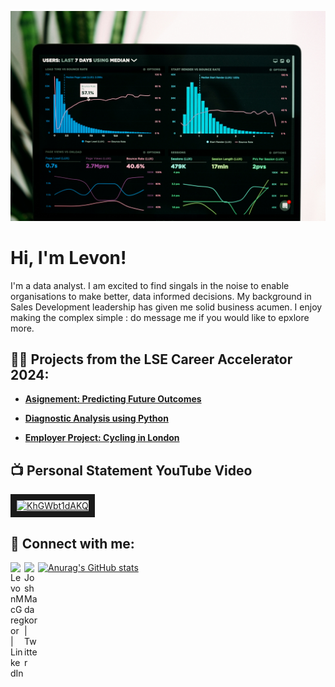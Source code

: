 ![](https://github.com/LWM1982/LWM1982/blob/main/luke-chesser-JKUTrJ4vK00-unsplash.jpg)

<h1>Hi, I'm Levon! <br/></h1>

I'm a data analyst. I am excited to find singals in the noise to enable organisations to make better, data informed decisions. My background in Sales Development leadership has given me solid business acumen. I enjoy making the complex simple : do message me if you would like to epxlore more. 

<h2>👨‍💻 Projects from the LSE Career Accelerator 2024:</h2>
  
- <b> [Asignement: Predicting Future Outcomes](https://github.com/LWM1982/Predicting_future_outcomes) </b>

    
- <b>[Diagnostic Analysis using Python](https://github.com/LWM1982/NHS_Diagnostic_Analysis_Python-)</b>

    
- <b>[Employer Project: Cycling in London](https://github.com/LWM1982/-Employer_Project_-_Thoughtworks_Infrastructure)</b>

    
<h2>📺 Personal Statement YouTube Video</h2>

<a href="http://www.youtube.com/watch?feature=player_embedded&v=JcE8oqyFfg8
" target="_blank"><img src="http://img.youtube.com/vi/JcE8oqyFfg8/0.jpg" 
alt="KhGWbt1dAKQ" width="240" height="180" border="10" /></a>


<h2> 🤳 Connect with me:</h2>


[<img align="left" alt="LevonMcGregor | LinkedIn" width="22px" src="https://cdn.jsdelivr.net/npm/simple-icons@v3/icons/linkedin.svg" />][linkedin]
[<img align="left" alt="JoshMadakor | Twitter" width="22px" src="https://cdn.jsdelivr.net/npm/simple-icons@v3/icons/twitter.svg" />][twitter]

[linkedin]: https://linkedin.com/in/levonmcgregor
[twitter]: https://x.com/LWM_data

[![Anurag's GitHub stats](https://github-readme-stats.vercel.app/api?username=LWM1982)](https://github.com/anuraghazra/github-readme-stats)


<!---
LWM1982/LWM1982 is a ✨ special ✨ repository because its `README.md` (this file) appears on your GitHub profile.
You can click the Preview link to take a look at your changes.
--->
